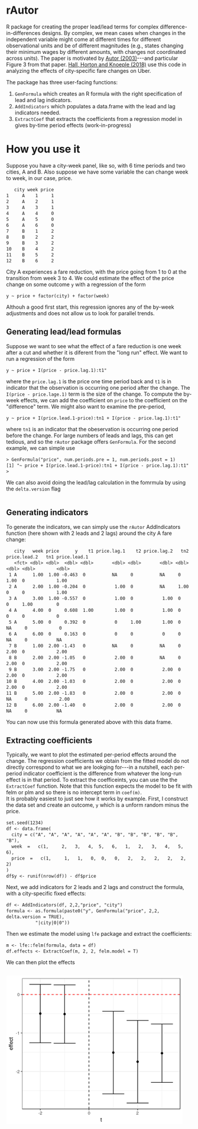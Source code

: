 # rAutor
R package for creating the proper lead/lead terms for complex difference-in-differences designs. By complex, we mean cases when changes in the independent variable might come at different times for different observational units and be of different magnitudes (e.g., states changing their minimum wages by different amounts, with changes not coordinated across units). The paper is motivated by [Autor (2003)](https://economics.mit.edu/files/589)---and particular Figure 3 from that paper. [Hall, Horton and Knoeple (2018)](http://www.john-joseph-horton.com/papers/uber_price.pdf) use this code in analyzing the effects of city-specific fare changes on Uber. 

The package has three user-facing functions: 
1. `GenFormula` which creates an R formula with the right specification of lead and lag indicators.
1. `AddIndicators` which populates a data.frame with the lead and lag indicators needed. 
1. `ExtractCoef` that extracts the coefficients from a regression model in gives by-time period effects (work-in-progress) 

# How you use it
Suppose you have a city-week panel, like so, with 6 time periods and two cities, A and B. Also suppose we have some variable 
the can change week to week, in our case, price. 

```
   city week price
1     A    1     1
2     A    2     1
3     A    3     1
4     A    4     0
5     A    5     0
6     A    6     0
7     B    1     2
8     B    2     2
9     B    3     2
10    B    4     2
11    B    5     2
12    B    6     2
```

City A experiences a fare reduction, with the price going from 1 to 0 at the transition from week 3 to 4. 
We could estimate the effect of the price change on some outcome `y` with a regression of the form 
```
y ~ price + factor(city) + factor(week)
```
Althouh a good first start, this regression ignores any of the by-week adjustments and does not allow us to look for parallel trends. 

## Generating lead/lead formulas 
Suppose we want to see what the effect of a fare reduction is one week after a cut and whether it is diferent from the "long run" effect.
We want to run a regression of the form 
```
y ~ price + I(price - price.lag.1):t1"
```
where the `price.lag.1` is the price one time period back and `t1` is in indicator that the observation is occurring one period after the change. The `I(price - price.lage.1)` term is the size of the change. 
To compute the by-week effects, we can add the coefficient on `price` to the coefficient on the "difference" term. 
We might also want to examine the pre-period,  
```
y ~ price + I(price.lead.1-price):tn1 + I(price - price.lag.1):t1"

```
where `tn1` is an indicator that the obeservation is occurring one period before the change. 
For large numbers of leads and lags, this can get tedious, and so the `rAutor` package offers `GenFormula`. 
For the second example, we can simple use 
```
> GenFormula("price", num.periods.pre = 1, num.periods.post = 1)
[1] "~ price + I(price.lead.1-price):tn1 + I(price - price.lag.1):t1"
>
```
We can also avoid doing the lead/lag calculation in the fomrmula by using the `delta.version` flag
```

```


## Generating indicators 

To generate the indicators, we can simply use the `rAutor` AddIndicators function (here shown with 2 leads and 2 lags) around the city A fare change:  
```
   city   week price      y    t1 price.lag.1    t2 price.lag.2   tn2 price.lead.2   tn1 price.lead.1
   <fct> <dbl> <dbl>  <dbl> <dbl>       <dbl> <dbl>       <dbl> <dbl>        <dbl> <dbl>        <dbl>
 1 A      1.00  1.00 -0.463  0          NA     0          NA     0            1.00  0            1.00
 2 A      2.00  1.00 -0.204  0           1.00  0          NA     1.00         0     0            1.00
 3 A      3.00  1.00 -0.557  0           1.00  0           1.00  0            0     1.00         0   
 4 A      4.00  0     0.608  1.00        1.00  0           1.00  0            0     0            0   
 5 A      5.00  0     0.392  0           0     1.00        1.00  0           NA     0            0   
 6 A      6.00  0     0.163  0           0     0           0     0           NA     0           NA   
 7 B      1.00  2.00 -1.43   0          NA     0          NA     0            2.00  0            2.00
 8 B      2.00  2.00 -1.05   0           2.00  0          NA     0            2.00  0            2.00
 9 B      3.00  2.00 -1.75   0           2.00  0           2.00  0            2.00  0            2.00
10 B      4.00  2.00 -1.03   0           2.00  0           2.00  0            2.00  0            2.00
11 B      5.00  2.00 -1.83   0           2.00  0           2.00  0           NA     0            2.00
12 B      6.00  2.00 -1.40   0           2.00  0           2.00  0           NA     0           NA     
```

You can now use this formula generated above with this data frame. 

## Extracting coefficients 

Typically, we want to plot the estimated per-period effects around the change. 
The regression coefficients we obtain from the fitted model do not directly correspond to what we are lookging for---in a nutshell, each per-period indicator coefficient is the difference from whatever the long-run effect is in that period. 
To extract the coefficeints, you can use the the `ExtractCoef` function. Note that this function expects the model to be fit with felm or plm and so there is no intercept term in `coef(m)`.  
It is probably easiest to just see how it works by example. 
First, I construct the data set and create an outcome, `y` which is a unform random minus the price. 

```
set.seed(1234)
df <- data.frame(
  city = c("A", "A", "A", "A", "A", "A", "B", "B", "B", "B", "B", "B"),
  week  =   c(1,     2,   3,   4,  5,   6,   1,   2,   3,   4,   5,   6),
  price  =   c(1,     1,   1,   0,  0,   0,   2,   2,   2,   2,   2,   2)
)
df$y <- runif(nrow(df)) - df$price
```
Next, we add indicators for 2 leads and 2 lags and construct the formula, with a city-specific fixed effects:
```
df <- AddIndicators(df, 2,2,"price", "city")
formula <- as.formula(paste0("y", GenFormula("price", 2,2, delta.version = TRUE),
           "|city|0|0"))
 ```
Then we estimate the model using `lfe` package and extract the coefficients: 
```
m <- lfe::felm(formula, data = df)
df.effects <- ExtractCoef(m, 2, 2, felm.model = T)
```

We can then plot the effects
```

```
![Exampe](example.png)

